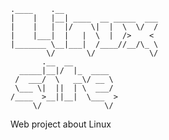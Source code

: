     .____    .__                     
    |    |   |__| ____  __ _____  ___
    |    |   |  |/    \|  |  \  \/  /
    |    |___|  |   |  \  |  />    < 
    |_______ \__|___|  /____//__/\_ \
            \/       \/            \/
           .__  __                   
      _____|__|/  |_  ____           
     /  ___/  \   __\/ __ \          
     \___ \|  ||  | \  ___/          
    /____  >__||__|  \___  >         
         \/              \/          

Web project about Linux
